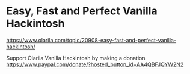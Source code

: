 # Easy, Fast and Perfect Vanilla Hackintosh

https://www.olarila.com/topic/20908-easy-fast-and-perfect-vanilla-hackintosh/

Support Olarila Vanilla Hackintosh by making a donation
https://www.paypal.com/donate/?hosted_button_id=AA4QBFJQYW2N2
